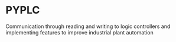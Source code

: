 # PYPLC
Communication through reading and writing to logic controllers and implementing features to improve industrial plant automation

